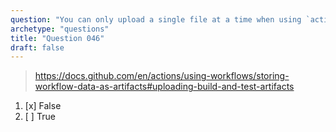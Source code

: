 ```yaml
---
question: "You can only upload a single file at a time when using `actions/upload-artifact` action"
archetype: "questions"
title: "Question 046"
draft: false
---
```



> https://docs.github.com/en/actions/using-workflows/storing-workflow-data-as-artifacts#uploading-build-and-test-artifacts
1. [x] False
1. [ ] True
